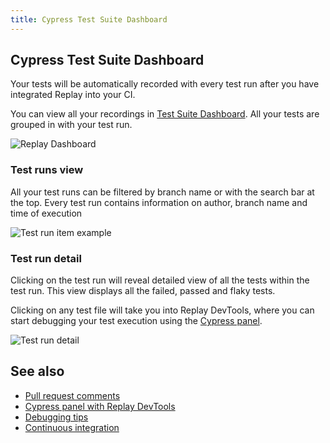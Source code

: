 ```yaml
---
title: Cypress Test Suite Dashboard
---
```


## Cypress Test Suite Dashboard
Your tests will be automatically recorded with every test run after you have integrated Replay into your CI.

You can view all your recordings in [Test Suite Dashboard](/test-suites/features/test-suite-dashboard). All your tests are grouped in with your test run.

![Replay Dashboard](/images/test-suite-dashboard.png)

### Test runs view
All your test runs can be filtered by branch name or with the search bar at the top. Every test run contains information on author, branch name and time of execution

![Test run item example](/images/test-runs_hjk78.png)

### Test run detail
Clicking on the test run will reveal detailed view of all the tests within the test run. This view displays all the failed, passed and flaky tests. 

Clicking on any test file will take you into Replay DevTools, where you can start debugging your test execution using the [Cypress panel](/test-suites/cypress/panel).

![Test run detail](/images/test-run-detail_45gsd.png)

## See also
- [Pull request comments](/test-suites/features/pull-request-comments)
- [Cypress panel with Replay DevTools](/test-suites/cypress/panel)
- [Debugging tips](/test-suites/cypress/debugging-tips)
- [Continuous integration](/test-suites/cypress/continuous-integration)
